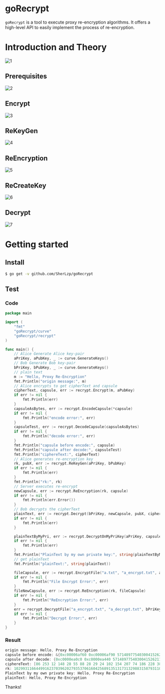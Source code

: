 # goRecrypt
`goRecrypt` is a tool to execute proxy re-encryption algorithms. It offers a high-level API to easily implement the process of re-encryption. 

# Introduction and Theory

![1](assets/1.png)

## Prerequisites

![2](assets/2.png)

## Encrypt

![3](assets/3.png)

## ReKeyGen

![4](assets/4.png)

## ReEncryption

![5](assets/5.png)

## ReCreateKey

![6](assets/6.png)

## Decrypt

![7](assets/7.png)

# Getting started

## Install

```sh
$ go get -v github.com/SherLzp/goRecrypt
```

## Test

### Code

```go
package main

import (
	"fmt"
	"goRecrypt/curve"
	"goRecrypt/recrypt"
)

func main() {
	// Alice Generate Alice key-pair
	aPriKey, aPubKey, _ := curve.GenerateKeys()
	// Bob Generate Bob key-pair
	bPriKey, bPubKey, _ := curve.GenerateKeys()
	// plain text
	m := "Hello, Proxy Re-Encryption"
	fmt.Println("origin message:", m)
	// Alice encrypts to get cipherText and capsule
	cipherText, capsule, err := recrypt.Encrypt(m, aPubKey)
	if err != nil {
		fmt.Println(err)
	}
	capsuleAsBytes, err := recrypt.EncodeCapsule(*capsule)
	if err != nil {
		fmt.Println("encode error:", err)
	}
	capsuleTest, err := recrypt.DecodeCapsule(capsuleAsBytes)
	if err != nil {
		fmt.Println("decode error:", err)
	}
	fmt.Println("capsule before encode:", capsule)
	fmt.Println("capsule after decode:", capsuleTest)
	fmt.Println("ciphereText:", cipherText)
	// Alice generates re-encryption key
	rk, pubX, err := recrypt.ReKeyGen(aPriKey, bPubKey)
	if err != nil {
		fmt.Println(err)
	}
	fmt.Println("rk:", rk)
	// Server executes re-encrypt
	newCapsule, err := recrypt.ReEncryption(rk, capsule)
	if err != nil {
		fmt.Println(err.Error())
	}
	// Bob decrypts the cipherText
	plainText, err := recrypt.Decrypt(bPriKey, newCapsule, pubX, cipherText)
	if err != nil {
		fmt.Println(err)
	}

	plainTextByMyPri, err := recrypt.DecryptOnMyPriKey(aPriKey, capsule, cipherText)
	if err != nil {
		fmt.Println(err)
	}
	fmt.Println("PlainText by my own private key:", string(plainTextByMyPri))
	// get plainText
	fmt.Println("plainText:", string(plainText))

	fileCapsule, err := recrypt.EncryptFile("a.txt", "a_encrypt.txt", aPubKey)
	if err != nil {
		fmt.Println("File Encrypt Error:", err)
	}
	fileNewCapsule, err := recrypt.ReEncryption(rk, fileCapsule)
	if err != nil {
		fmt.Println("ReEncryption Error:", err)
	}
	err = recrypt.DecryptFile("a_encrypt.txt", "a_decrypt.txt", bPriKey, fileNewCapsule, pubX)
	if err != nil {
		fmt.Println("Decrypt Error:", err)
	}
}
```

### Result

```go
origin message: Hello, Proxy Re-Encryption
capsule before encode: &{0xc00006af60 0xc00006af90 57148977540300415262115486025741185922481513775009103033079547516801934630957}
capsule after decode: {0xc0000ea0c0 0xc0000ea440 57148977540300415262115486025741185922481513775009103033079547516801934630957}
ciphereText: [86 253 12 148 28 55 88 28 29 24 102 154 207 74 186 228 38 187 250 136 195 231 55 137 34 143 29 145 161 117 217 125 227 233 43 63 182 218 66 181 217 102]
rk: 102993116644991623703962027935370616042568913513173132988315879311078971457909
PlainText by my own private key: Hello, Proxy Re-Encryption
plainText: Hello, Proxy Re-Encryption
```

Thanks! 
